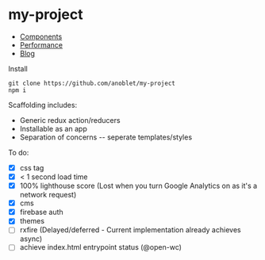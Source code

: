 # my-project

- [Components](https://my-project-75792.firebaseapp.com/components)
- [Performance](https://my-project-75792.firebaseapp.com/performance)
- [Blog](https://my-project-75792.firebaseapp.com/blog)

Install

```
git clone https://github.com/anoblet/my-project
npm i
```

Scaffolding includes:

- Generic redux action/reducers
- Installable as an app
- Separation of concerns -- seperate templates/styles

To do:

- [x] css tag
- [x] < 1 second load time
- [x] 100% lighthouse score (Lost when you turn Google Analytics on as it's a network request)
- [x] cms
- [x] firebase auth
- [x] themes
- [ ] rxfire (Delayed/deferred - Current implementation already achieves async)
- [ ] achieve index.html entrypoint status (@open-wc)
